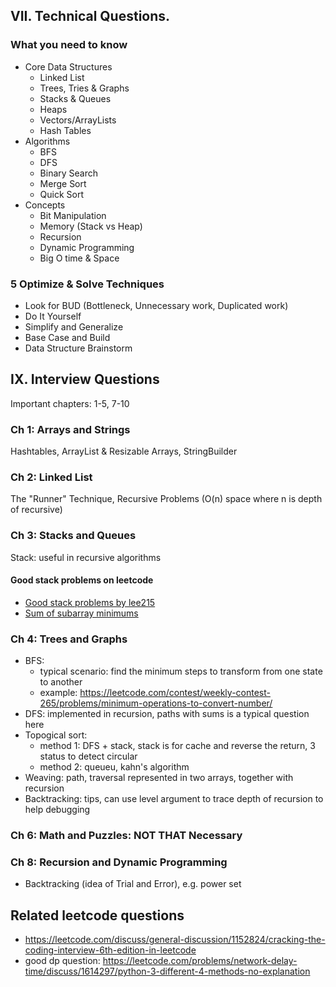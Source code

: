 ## VII. Technical Questions.

### What you need to know

- Core Data Structures
  - Linked List
  - Trees, Tries & Graphs
  - Stacks & Queues
  - Heaps
  - Vectors/ArrayLists
  - Hash Tables
- Algorithms
  - BFS
  - DFS
  - Binary Search
  - Merge Sort
  - Quick Sort
- Concepts
  - Bit Manipulation
  - Memory (Stack vs Heap)
  - Recursion
  - Dynamic Programming
  - Big O time & Space

### 5 Optimize & Solve Techniques

- Look for BUD (Bottleneck, Unnecessary work, Duplicated work)
- Do It Yourself
- Simplify and Generalize
- Base Case and Build
- Data Structure Brainstorm

## IX. Interview Questions

Important chapters: 1-5, 7-10

### Ch 1: Arrays and Strings

Hashtables, ArrayList & Resizable Arrays, StringBuilder

### Ch 2: Linked List

The "Runner" Technique, Recursive Problems (O(n) space where n is depth of recursive)

### Ch 3: Stacks and Queues

Stack: useful in recursive algorithms

#### Good stack problems on leetcode

- [Good stack problems by lee215](https://leetcode.com/problems/online-stock-span/discuss/168311/)
- [Sum of subarray minimums](https://leetcode.com/problems/sum-of-subarray-minimums/discuss/170750/)

### Ch 4: Trees and Graphs

- BFS:
  - typical scenario: find the minimum steps to transform from one state to another
  - example: https://leetcode.com/contest/weekly-contest-265/problems/minimum-operations-to-convert-number/
- DFS: implemented in recursion, paths with sums is a typical question here
- Topogical sort:
  - method 1: DFS + stack, stack is for cache and reverse the return, 3 status to detect circular
  - method 2: queueu, kahn's algorithm
- Weaving: path, traversal represented in two arrays, together with recursion
- Backtracking: tips, can use level argument to trace depth of recursion to help debugging

### Ch 6: Math and Puzzles: NOT THAT Necessary

### Ch 8: Recursion and Dynamic Programming

- Backtracking (idea of Trial and Error), e.g. power set

## Related leetcode questions

- https://leetcode.com/discuss/general-discussion/1152824/cracking-the-coding-interview-6th-edition-in-leetcode
- good dp question: https://leetcode.com/problems/network-delay-time/discuss/1614297/python-3-different-4-methods-no-explanation
